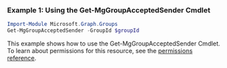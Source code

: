 ### Example 1: Using the Get-MgGroupAcceptedSender Cmdlet
```powershell
Import-Module Microsoft.Graph.Groups
Get-MgGroupAcceptedSender -GroupId $groupId
```
This example shows how to use the Get-MgGroupAcceptedSender Cmdlet.
To learn about permissions for this resource, see the [permissions reference](/graph/permissions-reference).
